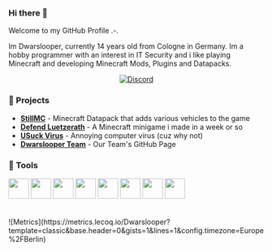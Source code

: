 ### Hi there 👋

Welcome to my GitHub Profile .-.

Im Dwarslooper, currently 14 years old from Cologne in Germany. Im a hobby programmer with an interest in IT Security and i like playing Minecraft and developing Minecraft Mods, Plugins and Datapacks.

<div align="center">
    <a href="https://dwarslooper.com/discord"><img src="https://img.shields.io/discord/687682739297845269?logo=discord&style=for-the-badge" alt="Discord"/></a>
</div>

### 🚧 Projects
 - [**StillMC**](https://github.com/Dwarslooper/STILL_MC-Ressources) - Minecraft Datapack that adds various vehicles to the game
 - [**Defend Luetzerath**](https://github.com/Dwarslooper/Defend-Luetzerath) - A Minecraft minigame i made in a week or so
 - [**USuck Virus**](https://github.com/Dwarslooper/usuck-Virus-V2/) - Annoying computer virus (cuz why not)
 - [**Dwarslooper Team**](https://github.com/Dwarslooper-Team) - Our Team's GitHub Page

### 🔧 Tools
<div>
  <img height="40" src="https://cdn.jsdelivr.net/gh/devicons/devicon/icons/java/java-original.svg" />
  <img height="40" src="https://resources.jetbrains.com/storage/products/company/brand/logos/IntelliJ_IDEA_icon.svg" />
  <img height="40" src="https://cdn.jsdelivr.net/gh/devicons/devicon/icons/go/go-original.svg" />
  <img height="40" src="https://resources.jetbrains.com/storage/products/company/brand/logos/GoLand_icon.svg" />
  <img height="40" src="https://resources.jetbrains.com/storage/products/company/brand/logos/WebStorm_icon.svg" />
  <img height="40" src="https://cdn.jsdelivr.net/gh/devicons/devicon/icons/git/git-original.svg" />
  <img height="40" src="https://cdn.jsdelivr.net/gh/devicons/devicon/icons/gradle/gradle-plain.svg" />
  <img height="40" src="https://cdn.jsdelivr.net/gh/devicons/devicon/icons/docker/docker-original.svg" />
</div>
<br><br>
<!--
<p align="left">
  <img src="https://github-readme-stats.vercel.app/api?username=dwarslooper&show_icons=true" alt="dwarslooper" /> 
</p>
-->
![Metrics](https://metrics.lecoq.io/Dwarslooper?template=classic&base.header=0&gists=1&lines=1&config.timezone=Europe%2FBerlin)

<!--
**Dwarslooper/Dwarslooper** is a ✨ _special_ ✨ repository because its `README.md` (this file) appears on your GitHub profile.

Here are some ideas to get you started:

- 🔭 I’m currently working on ...
- 🌱 I’m currently learning ...
- 👯 I’m looking to collaborate on ...
- 🤔 I’m looking for help with ...
- 💬 Ask me about ...
- 📫 How to reach me: ...
- 😄 Pronouns: ...
- ⚡ Fun fact: ...
-->
